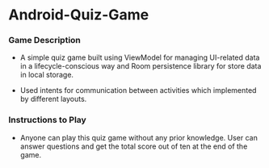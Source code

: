 # Android-Quiz-Game

<h3>Game Description</h3>

- A simple quiz game built using ViewModel for managing UI-related data in a lifecycle-conscious way and Room persistence library for store data in local storage.

- Used intents for communication between activities which implemented by different layouts.


<h3>Instructions to Play</h3>

- Anyone can play this quiz game without any prior knowledge. User can answer questions and get the total score out of ten at the end of the game.

